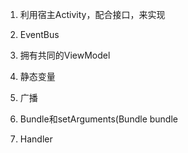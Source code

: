 1. 利用宿主Activity，配合接口，来实现

2. EventBus

3. 拥有共同的ViewModel

4. 静态变量

5. 广播

6. Bundle和setArguments(Bundle bundle

7. Handler
